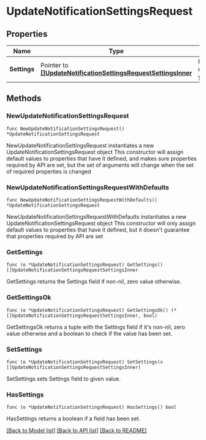 # UpdateNotificationSettingsRequest

## Properties

Name | Type | Description | Notes
------------ | ------------- | ------------- | -------------
**Settings** | Pointer to [**[]UpdateNotificationSettingsRequestSettingsInner**](UpdateNotificationSettingsRequestSettingsInner.md) | Настройки каналов уведомлений. | [optional] 

## Methods

### NewUpdateNotificationSettingsRequest

`func NewUpdateNotificationSettingsRequest() *UpdateNotificationSettingsRequest`

NewUpdateNotificationSettingsRequest instantiates a new UpdateNotificationSettingsRequest object
This constructor will assign default values to properties that have it defined,
and makes sure properties required by API are set, but the set of arguments
will change when the set of required properties is changed

### NewUpdateNotificationSettingsRequestWithDefaults

`func NewUpdateNotificationSettingsRequestWithDefaults() *UpdateNotificationSettingsRequest`

NewUpdateNotificationSettingsRequestWithDefaults instantiates a new UpdateNotificationSettingsRequest object
This constructor will only assign default values to properties that have it defined,
but it doesn't guarantee that properties required by API are set

### GetSettings

`func (o *UpdateNotificationSettingsRequest) GetSettings() []UpdateNotificationSettingsRequestSettingsInner`

GetSettings returns the Settings field if non-nil, zero value otherwise.

### GetSettingsOk

`func (o *UpdateNotificationSettingsRequest) GetSettingsOk() (*[]UpdateNotificationSettingsRequestSettingsInner, bool)`

GetSettingsOk returns a tuple with the Settings field if it's non-nil, zero value otherwise
and a boolean to check if the value has been set.

### SetSettings

`func (o *UpdateNotificationSettingsRequest) SetSettings(v []UpdateNotificationSettingsRequestSettingsInner)`

SetSettings sets Settings field to given value.

### HasSettings

`func (o *UpdateNotificationSettingsRequest) HasSettings() bool`

HasSettings returns a boolean if a field has been set.


[[Back to Model list]](../README.md#documentation-for-models) [[Back to API list]](../README.md#documentation-for-api-endpoints) [[Back to README]](../README.md)


